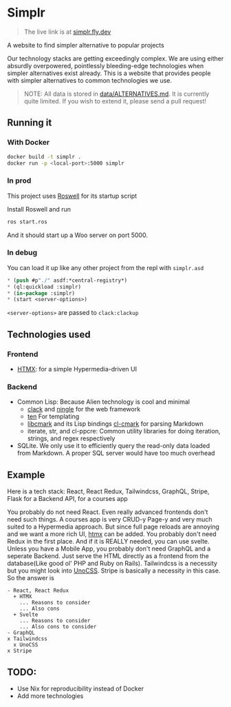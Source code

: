 # Simplr
> The live link is at [simplr.fly.dev](https://simplr.fly.dev)

A website to find simpler alternative to popular projects

Our technology stacks are getting exceedingly complex. We are using either absurdly overpowered, pointlessly bleeding-edge technologies when simpler alternatives exist already. This is a website that provides people with simpler alternatives to common technologies we use.

> NOTE: All data is stored in [data/ALTERNATIVES.md](data/ALTERNATIVES.md). It is currently quite limited. If you wish to extend it, please send a pull request!

## Running it
### With Docker
```bash
docker build -t simplr .
docker run -p <local-port>:5000 simplr
```

### In prod
This project uses [Roswell](https://roswell.github.io/) for its startup script

Install Roswell and run

```bash
ros start.ros
```

And it should start up a Woo server on port 5000.

### In debug
You can load it up like any other project from the repl with `simplr.asd`

```lisp
* (push #p"./" asdf:*central-registry*)
* (ql:quickload :simplr)
* (in-package :simplr)
* (start <server-options>)
```

`<server-options>` are passed to `clack:clackup`

## Technologies used
### Frontend
- [HTMX](https://htmx.org): for a simple Hypermedia-driven UI

### Backend
- Common Lisp: Because Alien technology is cool and minimal
  - [clack](https://github.com/fukamachi/clack) and [ningle](https://github.com/fukamachi/ningle) for the web framework
  - [ten](https://github.com/mmontone/ten) For templating
  - [libcmark](https://commonmark.org/) and its Lisp bindings [cl-cmark](https://github.com/HiPhish/cl-cmark) for parsing Markdown
  - iterate, str, and cl-ppcre: Common utility libraries for doing iteration, strings, and regex respectively
- SQLite. We only use it to efficiently query the read-only data loaded from Markdown. A proper SQL server would have too much overhead

## Example
Here is a tech stack: React, React Redux, Tailwindcss, GraphQL, Stripe, Flask for a Backend API, for a courses app

You probably do not need React. Even really advanced frontends don't need such things. A courses app is very CRUD-y Page-y and very much suited to a Hypermedia approach. But since full page reloads are annoying and we want a more rich UI, [htmx](https://htmx.org) can be added. You probably don't need Redux in the first place. And if it is REALLY needed, you can use svelte. Unless you have a Mobile App, you probably don't need GraphQL and a seperate Backend. Just serve the HTML directly as a frontend from the database(Like good ol' PHP and Ruby on Rails). Tailwindcss is a necessity but you might look into [UnoCSS](https://unocss.dev/). Stripe is basically a necessity in this case. So the answer is

```
- React, React Redux
  + HTMX
    ... Reasons to consider
    ... Also cons
  + Svelte
    ... Reasons to consider
    ... Also cons to consider
- GraphQL
x Tailwindcss
  x UnoCSS
x Stripe
```

## TODO:
- Use Nix for reproducibility instead of Docker
- Add more technologies
